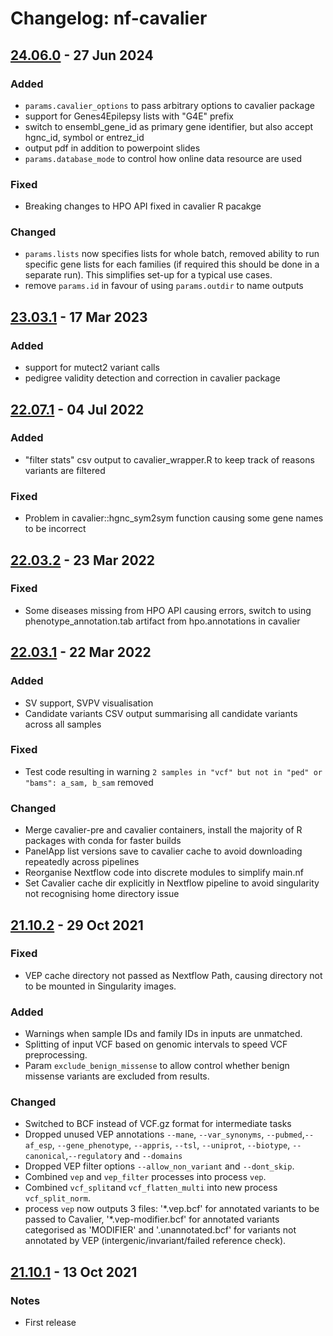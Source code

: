 # Changelog: nf-cavalier
<!--- https://keepachangelog.com/en/1.0.0/ --->

## [24.06.0](https://github.com/bahlolab/nf-cavalier/releases/tag/24.06.0) - 27 Jun 2024
### Added
- `params.cavalier_options` to pass arbitrary options to cavalier package
- support for Genes4Epilepsy lists with "G4E" prefix
- switch to ensembl_gene_id as primary gene identifier, but also accept hgnc_id, symbol or entrez_id
- output pdf in addition to powerpoint slides
- `params.database_mode` to control how online data resource are used
### Fixed
- Breaking changes to HPO API fixed in cavalier R pacakge
### Changed
- `params.lists` now specifies lists for whole batch, removed ability to run specific gene lists for each families (if required this should  be done in a separate run). This simplifies set-up for a typical use cases.
- remove `params.id` in favour of using `params.outdir` to name outputs

## [23.03.1](https://github.com/bahlolab/nf-cavalier/releases/tag/23.03.1) - 17 Mar 2023
### Added
- support for mutect2 variant calls
- pedigree validity detection and correction in cavalier package

## [22.07.1](https://github.com/bahlolab/nf-cavalier/releases/tag/22.07.1) - 04 Jul 2022
### Added
- "filter stats" csv output to cavalier_wrapper.R to keep track of reasons variants are filtered
### Fixed
- Problem in cavalier::hgnc_sym2sym function causing some gene names to be incorrect

## [22.03.2](https://github.com/bahlolab/nf-cavalier/releases/tag/22.03.2) - 23 Mar 2022
### Fixed
- Some diseases missing from HPO API causing errors, switch to using phenotype_annotation.tab artifact from hpo.annotations in cavalier

## [22.03.1](https://github.com/bahlolab/nf-cavalier/releases/tag/22.03.1) - 22 Mar 2022
### Added
- SV support, SVPV visualisation
- Candidate variants CSV output summarising all candidate variants across all samples
### Fixed
- Test code resulting in warning `2 samples in "vcf" but not in "ped" or "bams": a_sam, b_sam` removed
### Changed
- Merge cavalier-pre and cavalier containers, install the majority of R packages with conda for faster builds
- PanelApp list versions save to cavalier cache to avoid downloading repeatedly across pipelines
- Reorganise Nextflow code into discrete modules to simplify main.nf
- Set Cavalier cache dir explicitly in Nextflow pipeline to avoid singularity not recognising home directory issue

## [21.10.2](https://github.com/bahlolab/nf-cavalier/releases/tag/21.10.2) - 29 Oct 2021
### Fixed
- VEP cache directory not passed as Nextflow Path, causing directory not to be mounted in Singularity images.
### Added
- Warnings when sample IDs and family IDs in inputs are unmatched.
- Splitting of input VCF based on genomic intervals to speed VCF preprocessing.
- Param `exclude_benign_missense` to allow control whether benign missense variants are excluded from results.
### Changed
- Switched to BCF instead of VCF.gz format for intermediate tasks
- Dropped unused VEP annotations `--mane`, `--var_synonyms`, `--pubmed`,`--af_esp`, `--gene_phenotype`, `--appris`,
  `--tsl`, `--uniprot`, `--biotype`, `--canonical`,`--regulatory` and `--domains`
- Dropped VEP filter options `--allow_non_variant` and `--dont_skip`.
- Combined `vep` and `vep_filter` processes into process `vep`.
- Combined `vcf_split`and `vcf_flatten_multi` into new process `vcf_split_norm`. 
- process `vep` now outputs 3 files: '\*.vep.bcf' for annotated variants to be passed to Cavalier, '\*.vep-modifier.bcf'
for annotated variants categorised as 'MODIFIER' and '.unannotated.bcf' for variants not annotated by VEP
(intergenic/invariant/failed reference check).

## [21.10.1](https://github.com/bahlolab/nf-cavalier/releases/tag/21.10.1) - 13 Oct 2021
### Notes
- First release
